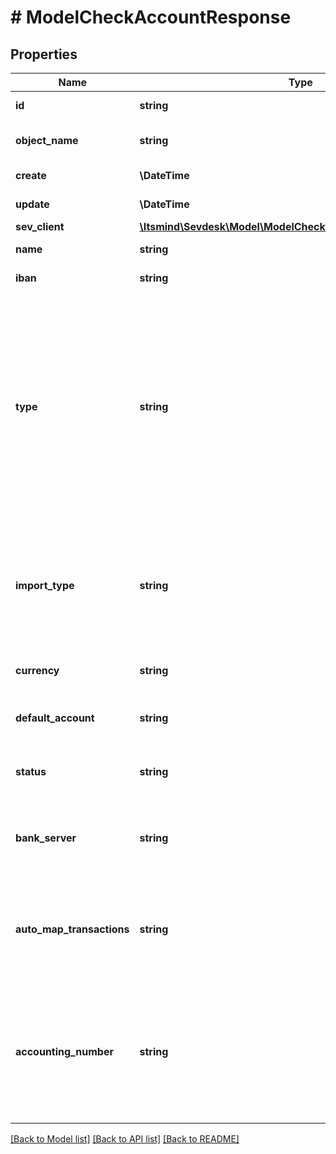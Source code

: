 # # ModelCheckAccountResponse

## Properties

Name | Type | Description | Notes
------------ | ------------- | ------------- | -------------
**id** | **string** | The check account id | [optional] [readonly]
**object_name** | **string** | The check account object name | [optional] [readonly]
**create** | **\DateTime** | Date of check account creation | [optional] [readonly]
**update** | **\DateTime** | Date of last check account update | [optional] [readonly]
**sev_client** | [**\Itsmind\Sevdesk\Model\ModelCheckAccountResponseSevClient**](ModelCheckAccountResponseSevClient.md) |  | [optional]
**name** | **string** | Name of the check account | [optional]
**iban** | **string** | The IBAN of the account | [optional]
**type** | **string** | The type of the check account. Account with a CSV or MT940 import are regarded as online.&lt;br&gt;       Apart from that, created check accounts over the API need to be offline, as online accounts with an active connection       to a bank application can not be managed over the API. | [optional]
**import_type** | **string** | Import type, for accounts that are type \&quot;online\&quot; but not connected to a data provider. Transactions can be imported by this method on the check account. | [optional]
**currency** | **string** | The currency of the check account. | [optional]
**default_account** | **string** | Defines if this check account is the default account. | [optional] [default to '0']
**status** | **string** | Status of the check account. 0 &lt;-&gt; Archived - 100 &lt;-&gt; Active | [optional] [default to '100']
**bank_server** | **string** | Bank server of check account, only set if the account is connected to a data provider | [optional]
**auto_map_transactions** | **string** | Defines if transactions on this account are automatically mapped to invoice and vouchers when imported if possible. | [optional] [default to '1']
**accounting_number** | **string** | The booking account used for this bank account, e.g. 1800 in SKR04 and 1200 in SKR03. Must be unique among all your CheckAccounts. Ignore to use a sensible default. | [optional]

[[Back to Model list]](../../README.md#models) [[Back to API list]](../../README.md#endpoints) [[Back to README]](../../README.md)
